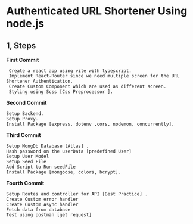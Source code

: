 # Authenticated URL Shortener Using node.js

## 1, Steps

**First Commit**

```
 Create a react app using vite with typescript.
 Implement React-Router since we need multiple screen for the URL Shortener Authentication.
 Create Custom Component which are used as different screen.
 Styling using Scss [Css Preprocessor ].
```

**Second Commit**

```
Setup Backend.
Setup Proxy.
Install Package [express, dotenv ,cors, nodemon, concurrently].
```

**Third Commit**

```
Setup MongDb Database [Atlas] .
Hash password on the userData [predefined User]
Setup User Model
Setup Seed File
Add Script to Run seedFile
Install Package [mongoose, colors, bcrypt].
```

**Fourth Commit**

```
Setup Routes and controller for API [Best Practice] .
Create Custom error handler
Create Custom Async handler
Fetch data from database
Test using postman [get request]
```
